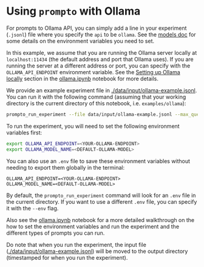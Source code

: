 # Using `prompto` with Ollama

For prompts to Ollama API, you can simply add a line in your experiment (`.jsonl`) file where you specify the `api` to be `ollama`. See the [models doc](../../docs/models.md#ollama) for some details on the environment variables you need to set.

In this example, we assume that you are running the Ollama server locally at `localhost:11434` (the default address and port that Ollama uses). If you are running the server at a different address or port, you can specify with the `OLLAMA_API_ENDPOINT` environment variable. See the [Setting up Ollama locally](./ollama.ipynb#setting-up-ollama-locally) section in the [ollama.ipynb](./ollama.ipynb) notebook for more details.

We provide an example experiment file in [./data/input/ollama-example.jsonl](./data/input/ollama-example.jsonl). You can run it with the following command (assuming that your working directory is the current directory of this notebook, i.e. `examples/ollama`):
```bash
prompto_run_experiment --file data/input/ollama-example.jsonl --max_queries 30
```

To run the experiment, you will need to set the following environment variables first:
```bash
export OLLAMA_API_ENDPOINT=<YOUR-OLLAMA-ENDPOINT>
export OLLAMA_MODEL_NAME=<DEFAULT-OLLAMA-MODEL>
```

You can also use an `.env` file to save these environment variables without needing to export them globally in the terminal:
```
OLLAMA_API_ENDPOINT=<YOUR-OLLAMA-ENDPOINT>
OLLAMA_MODEL_NAME=<DEFAULT-OLLAMA-MODEL>
```

By default, the `prompto_run_experiment` command will look for an `.env` file in the current directory. If you want to use a different `.env` file, you can specify it with the `--env` flag.

Also see the [ollama.ipynb](./ollama.ipynb) notebook for a more detailed walkthrough on the how to set the environment variables and run the experiment and the different types of prompts you can run.

Do note that when you run the experiment, the input file ([./data/input/ollama-example.jsonl](./data/input/ollama-example.jsonl)) will be moved to the output directory (timestamped for when you run the experiment).
